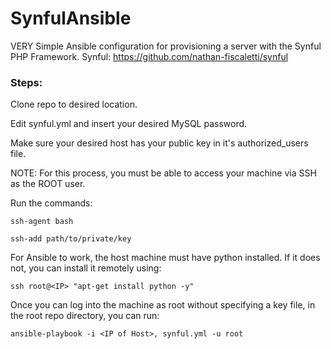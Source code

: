 # SynfulAnsible
VERY Simple Ansible configuration for provisioning a server with the Synful PHP Framework.
Synful: https://github.com/nathan-fiscaletti/synful
### Steps:

Clone repo to desired location.

Edit synful.yml and insert your desired MySQL password.

Make sure your desired host has your public key in it's authorized_users file.

NOTE: For this process, you must be able to access your machine via SSH as the ROOT user.

Run the commands:

```ssh-agent bash```

```ssh-add path/to/private/key```

For Ansible to work, the host machine must have python installed. If it does not, you can install it remotely using:

```ssh root@<IP> "apt-get install python -y"```

Once you can log into the machine as root without specifying a key file, in the root repo directory, you can run:

```ansible-playbook -i <IP of Host>, synful.yml -u root```
